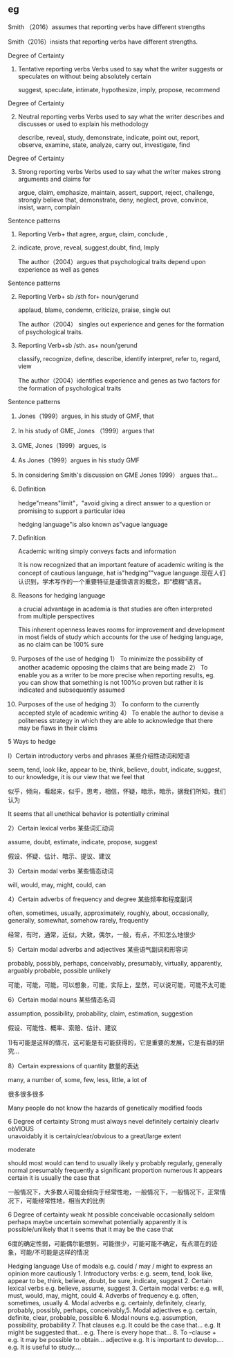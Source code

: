 ## eg

Smith （2016）assumes that reporting verbs have different strengths 



Smith（2016）insists that reporting verbs have different strengths. 



Degree of Certainty

1. Tentative reporting verbs Verbs used to say what the writer suggests or speculates on without being absolutely certain 

   suggest, speculate, intimate, hypothesize, imply, propose, recommend



Degree of Certainty

2. Neutral reporting verbs Verbs used to say what the writer describes and discusses or used to explain his methodology 

   describe, reveal, study, demonstrate, indicate, point out, report, observe, examine, state, analyze, carry out, investigate, find



Degree of Certainty

3. Strong reporting verbs Verbs used to say what the writer makes strong arguments and claims for 

   argue, claim, emphasize, maintain, assert, support, reject, challenge, strongly believe that, demonstrate, deny, neglect, prove, convince, insist, warn, complain



Sentence patterns

1. Reporting Verb+ that agree, argue, claim, conclude ,

2. indicate, prove, reveal, suggest,doubt, find, Imply

   The author（2004）argues that psychological traits depend upon experience as well as genes



Sentence patterns

2. Reporting Verb+ sb /sth for+ noun/gerund 

   applaud, blame, condemn, criticize, praise, single out 

   The author（2004） singles out experience and genes for the formation of psychological traits.



3. Reporting Verb+sb /sth. as+ noun/gerund 

   classify, recognize, define, describe, identify interpret, refer to, regard, view 

   The author（2004）identifies experience and genes as two factors for the formation of psychological traits

   

Sentence patterns

1. Jones（1999）argues, in his study of GMF, that
2. In his study of GME, Jones （1999）argues that
3. GME, Jones（1999）argues, is
4. As Jones（1999）argues in his study GMF
5. In considering Smith's discussion on GME Jones
   1999） argues that…



1. Definition 

   hedge"means"limit"，"avoid giving a direct answer to a question or promising to support a particular idea 

   

   hedging language"is also known as"vague language



1. Definition 

   Academic writing simply conveys facts and information 

   

   It is now recognized that an important feature of academic writing is the concept of cautious language, hat is"hedging""vague language.现在人们认识到，学术写作的一个重要特征是谨慎语言的概念，即“模糊”语言。

   

2. Reasons for hedging language 

   a crucial advantage in academia is that studies are often interpreted from multiple perspectives 

   

   This inherent openness leaves rooms for improvement and development in most fields of study which accounts for the use of hedging language, as no claim can be 100% sure



3. Purposes of the use of hedging
   1） To minimize the possibility of another academic opposing the claims that are being made
   2） To enable you as a writer to be more precise when reporting results, eg. you can show that something is not 100%o proven but rather it is indicated and subsequently assumed



3. Purposes of the use of hedging
   3） To conform to the currently accepted style of academic writing
   4） To enable the author to devise a politeness strategy in which they are able to acknowledge that there may be flaws in their claims

5 Ways to hedge 

I）Certain introductory verbs and phrases 某些介绍性动词和短语

seem, tend, look like, appear to be, think, believe, doubt, indicate, suggest, to our knowledge, it is our view that we feel that 

似乎，倾向，看起来，似乎，思考，相信，怀疑，暗示，暗示，据我们所知，我们认为

It seems that all unethical behavior is potentially criminal

2）Certain lexical verbs 某些词汇动词

assume, doubt, estimate, indicate, propose, suggest

假设、怀疑、估计、暗示、提议、建议

3）Certain modal verbs 某些情态动词

will, would, may, might, could, can


4）Certain adverbs of frequency and degree 某些频率和程度副词

often, sometimes, usually, approximately, roughly, about, occasionally, generally, somewhat, somehow rarely, frequently

经常，有时，通常，近似，大致，偶尔，一般，有点，不知怎么地很少

5）Certain modal adverbs and adjectives 某些语气副词和形容词

probably, possibly, perhaps, conceivably, presumably, virtually, apparently, arguably probable, possible unlikely

可能，可能，可能，可以想象，可能，实际上，显然，可以说可能，可能不太可能

6）Certain modal nouns 某些情态名词

assumption, possibility, probability, claim, estimation, suggestion

假设、可能性、概率、索赔、估计、建议

1)有可能是这样的情况，这可能是有可能获得的，它是重要的发展，它是有益的研究…



8）Certain expressions of quantity 数量的表达

many, a number of, some, few, less, little, a lot of 

很多很多很多

Many people do not know the hazards of genetically modified foods



6 Degree of certainty Strong must always nevel definitely certainly clearlv obVIOUS\
unavoidably it is certain/clear/obvious to a great/large extent





moderate 

should most would can tend to usually likely y probably regularly, generally normal presumably frequently a significant proportion numerous It appears certain it is usually the case that

一般情况下，大多数人可能会倾向于经常性地，一般情况下，一般情况下，正常情况下，可能经常性地，相当大的比例

6 Degree of certainty weak ht possible conceivable occasionally seldom perhaps maybe uncertain somewhat potentially apparently it is possible/unlikely that it seems that it may be the case that

6度的确定性弱，可能偶尔能想到，可能很少，可能可能不确定，有点潜在的迹象，可能/不可能是这样的情况









Hedging language    Use of modals e.g. could / may / might to express an opinion more cautiously  1. Introductory verbs:  e.g. seem, tend, look like, appear to be, think, believe, doubt, be sure,  indicate, suggest   2. Certain lexical verbs e.g. believe, assume, suggest  3. Certain modal verbs: e.g. will, must, would, may, might, could  4. Adverbs of frequency e.g. often, sometimes, usually   4. Modal adverbs e.g. certainly, definitely, clearly, probably, possibly, perhaps, conceivably,5. Modal adjectives e.g. certain, definite, clear, probable, possible 6. Modal nouns  e.g. assumption, possibility, probability  7. That clauses                            e.g. It could be the case that…                                                        e.g. It might be suggested that…                                                        e.g. There is every hope that…  8. To –clause +                             e.g. it may be possible to obtain…      adjective                                  e.g. It is important to develop….                                                        e.g. It is useful to study….  